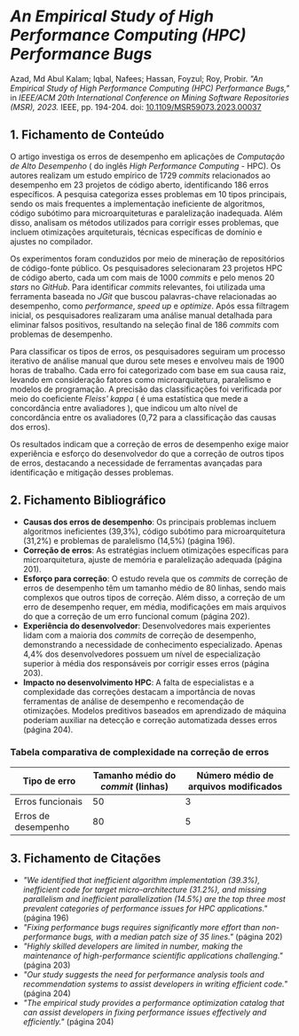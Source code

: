 # *An Empirical Study of High Performance Computing (HPC) Performance Bugs*

Azad, Md Abul Kalam; Iqbal, Nafees; Hassan, Foyzul; Roy, Probir. *"An Empirical Study of High Performance Computing (HPC) Performance Bugs,"* in *IEEE/ACM 20th International Conference on Mining Software Repositories (MSR), 2023.* IEEE, pp. 194-204. 
doi: [10.1109/MSR59073.2023.00037](https://doi.org/10.1109/MSR59073.2023.00037)

## 1. Fichamento de Conteúdo

O artigo investiga os erros de desempenho em aplicações de *Computação de Alto Desempenho* ( do inglês *High Performance Computing* - HPC). Os autores realizam um estudo empírico de 1729 *commits* relacionados ao desempenho em 23 projetos de código aberto, identificando 186 erros específicos. 
A pesquisa categoriza esses problemas em 10 tipos principais, sendo os mais frequentes a implementação ineficiente de algoritmos, código subótimo para microarquiteturas e paralelização inadequada. Além disso, analisam os métodos utilizados para corrigir esses problemas, que incluem otimizações arquiteturais, 
técnicas específicas de domínio e ajustes no compilador.

Os experimentos foram conduzidos por meio de mineração de repositórios de código-fonte público. Os pesquisadores selecionaram 23 projetos HPC de código aberto, cada um com mais de 1000 *commits* e pelo menos 20 *stars* no *GitHub*. Para identificar *commits* relevantes, foi utilizada uma ferramenta baseada no *JGit* que buscou palavras-chave relacionadas ao desempenho, como *performance*, *speed up* e *optimize*. Após essa filtragem inicial, os pesquisadores realizaram uma análise manual detalhada para eliminar falsos positivos, resultando na seleção final de 186 *commits* com problemas de desempenho.

Para classificar os tipos de erros, os pesquisadores seguiram um processo iterativo de análise manual que durou sete meses e envolveu mais de 1900 horas de trabalho. Cada erro foi categorizado com base em sua causa raiz, levando em consideração fatores como microarquitetura, paralelismo e modelos de programação. A precisão das classificações foi verificada por meio do coeficiente *Fleiss' kappa* ( é uma estatística que mede a concordância entre avaliadores ), que indicou um alto nível de concordância entre os avaliadores (0,72 para a classificação das causas dos erros).

Os resultados indicam que a correção de erros de desempenho exige maior experiência e esforço do desenvolvedor do que a correção de outros tipos de erros, destacando a necessidade de ferramentas avançadas para identificação e mitigação desses problemas.

## 2. Fichamento Bibliográfico

* **Causas dos erros de desempenho**: Os principais problemas incluem algoritmos ineficientes (39,3%), código subótimo para microarquitetura (31,2%) e problemas de paralelismo (14,5%) (página 196).
* **Correção de erros**: As estratégias incluem otimizações específicas para microarquitetura, ajuste de memória e paralelização adequada (página 201).
* **Esforço para correção**: O estudo revela que os *commits* de correção de erros de desempenho têm um tamanho médio de 80 linhas, sendo mais complexos que outros tipos de correção. Além disso, a correção de um erro de desempenho requer, em média, modificações em mais arquivos do que a correção de um erro funcional comum (página 202).
* **Experiência do desenvolvedor**: Desenvolvedores mais experientes lidam com a maioria dos *commits* de correção de desempenho, demonstrando a necessidade de conhecimento especializado. Apenas 4,4% dos desenvolvedores possuem um nível de especialização superior à média dos responsáveis por corrigir esses erros (página 203).
* **Impacto no desenvolvimento HPC**: A falta de especialistas e a complexidade das correções destacam a importância de novas ferramentas de análise de desempenho e recomendação de otimizações. Modelos preditivos baseados em aprendizado de máquina poderiam auxiliar na detecção e correção automatizada desses erros (página 204).

### Tabela comparativa de complexidade na correção de erros

| Tipo de erro | Tamanho médio do *commit* (linhas) | Número médio de arquivos modificados |
|-------------|---------------------------------|---------------------------------|
| Erros funcionais | 50 | 3 |
| Erros de desempenho | 80 | 5 |

## 3. Fichamento de Citações

* _"We identified that inefficient algorithm implementation (39.3%), inefficient code for target micro-architecture (31.2%), and missing parallelism and inefficient parallelization (14.5%) are the top three most prevalent categories of performance issues for HPC applications."_ (página 196)
* _"Fixing performance bugs requires significantly more effort than non-performance bugs, with a median patch size of 35 lines."_ (página 202)
* _"Highly skilled developers are limited in number, making the maintenance of high-performance scientific applications challenging."_ (página 203)
* _"Our study suggests the need for performance analysis tools and recommendation systems to assist developers in writing efficient code."_ (página 204)
* _"The empirical study provides a performance optimization catalog that can assist developers in fixing performance issues effectively and efficiently."_ (página 204)

